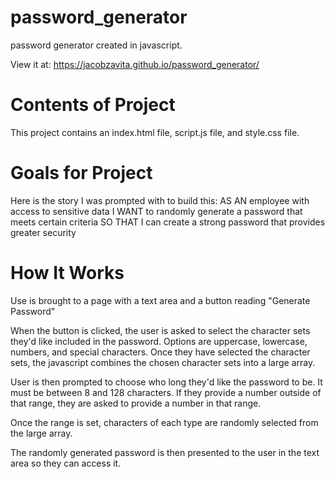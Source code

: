 # password_generator

password generator created in javascript.

View it at: https://jacobzavita.github.io/password_generator/

# Contents of Project
This project contains an index.html file, script.js file, and style.css file.

# Goals for Project
Here is the story I was prompted with to build this:
AS AN employee with access to sensitive data
I WANT to randomly generate a password that meets certain criteria
SO THAT I can create a strong password that provides greater security

# How It Works

Use is brought to a page with a text area and a button reading "Generate Password"

When the button is clicked, the user is asked to select the character sets they'd like included in the password. Options are uppercase, lowercase, numbers, and special characters. Once they have selected the character sets, the javascript combines the chosen character sets into a large array.

User is then prompted to choose who long they'd like the password to be. It must be between 8 and 128 characters. If they provide a number outside of that range, they are asked to provide a number in that range.

Once the range is set, characters of each type are randomly selected from the large array.

The randomly generated password is then presented to the user in the text area so they can access it.
